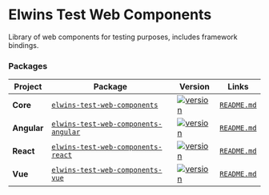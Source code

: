 # Elwins Test Web Components

Library of web components for testing purposes, includes framework bindings.

### Packages

| Project     | Package                                                                                                  | Version                                                                                                                                                    |                   Links                   |
| ----------- | -------------------------------------------------------------------------------------------------------- | ---------------------------------------------------------------------------------------------------------------------------------------------------------- | :---------------------------------------: |
| **Core**    | [`elwins-test-web-components`](https://www.npmjs.com/package/elwins-test-web-components)                 | [![version](https://img.shields.io/npm/v/elwins-test-web-components/latest.svg)](https://www.npmjs.com/package/elwins-test-web-components)                 |  [`README.md`](packages/core/README.md)   |
| **Angular** | [`elwins-test-web-components-angular`](https://www.npmjs.com/package/elwins-test-web-components-angular) | [![version](https://img.shields.io/npm/v/elwins-test-web-components-angular/latest.svg)](https://www.npmjs.com/package/elwins-test-web-components-angular) | [`README.md`](packages/angular/README.md) |
| **React**   | [`elwins-test-web-components-react`](https://www.npmjs.com/package/elwins-test-web-components-react)     | [![version](https://img.shields.io/npm/v/elwins-test-web-components-react/latest.svg)](https://www.npmjs.com/package/elwins-test-web-components-react)     |  [`README.md`](packages/react/README.md)  |
| **Vue**     | [`elwins-test-web-components-vue`](https://www.npmjs.com/package/elwins-test-web-components-vue)         | [![version](https://img.shields.io/npm/v/elwins-test-web-components-vue/latest.svg)](https://www.npmjs.com/package/elwins-test-web-components-vue)         |   [`README.md`](packages/vue/README.md)   |
